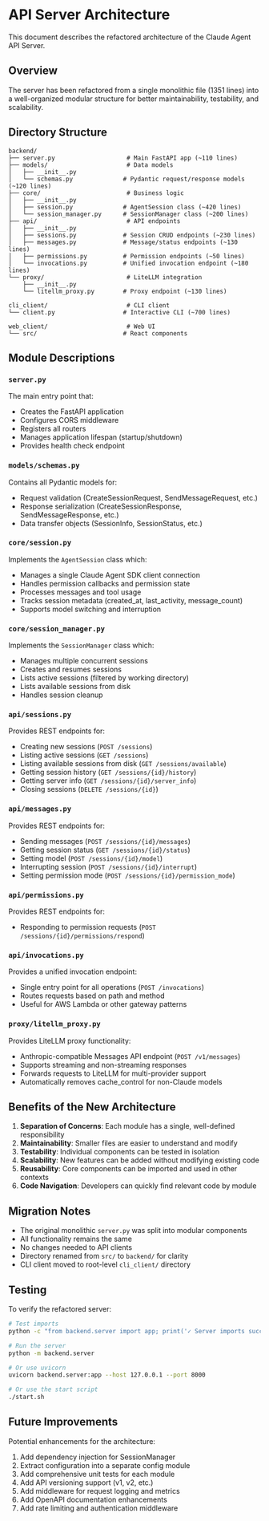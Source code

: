 # API Server Architecture

This document describes the refactored architecture of the Claude Agent API Server.

## Overview

The server has been refactored from a single monolithic file (1351 lines) into a well-organized modular structure for better maintainability, testability, and scalability.

## Directory Structure

```
backend/
├── server.py                    # Main FastAPI app (~110 lines)
├── models/                      # Data models
│   ├── __init__.py
│   └── schemas.py              # Pydantic request/response models (~120 lines)
├── core/                        # Business logic
│   ├── __init__.py
│   ├── session.py              # AgentSession class (~420 lines)
│   └── session_manager.py      # SessionManager class (~200 lines)
├── api/                         # API endpoints
│   ├── __init__.py
│   ├── sessions.py             # Session CRUD endpoints (~230 lines)
│   ├── messages.py             # Message/status endpoints (~130 lines)
│   ├── permissions.py          # Permission endpoints (~50 lines)
│   └── invocations.py          # Unified invocation endpoint (~180 lines)
└── proxy/                       # LiteLLM integration
    ├── __init__.py
    └── litellm_proxy.py        # Proxy endpoint (~130 lines)

cli_client/                      # CLI client
└── client.py                   # Interactive CLI (~700 lines)

web_client/                      # Web UI
└── src/                        # React components
```

## Module Descriptions

### `server.py`
The main entry point that:
- Creates the FastAPI application
- Configures CORS middleware
- Registers all routers
- Manages application lifespan (startup/shutdown)
- Provides health check endpoint

### `models/schemas.py`
Contains all Pydantic models for:
- Request validation (CreateSessionRequest, SendMessageRequest, etc.)
- Response serialization (CreateSessionResponse, SendMessageResponse, etc.)
- Data transfer objects (SessionInfo, SessionStatus, etc.)

### `core/session.py`
Implements the `AgentSession` class which:
- Manages a single Claude Agent SDK client connection
- Handles permission callbacks and permission state
- Processes messages and tool usage
- Tracks session metadata (created_at, last_activity, message_count)
- Supports model switching and interruption

### `core/session_manager.py`
Implements the `SessionManager` class which:
- Manages multiple concurrent sessions
- Creates and resumes sessions
- Lists active sessions (filtered by working directory)
- Lists available sessions from disk
- Handles session cleanup

### `api/sessions.py`
Provides REST endpoints for:
- Creating new sessions (`POST /sessions`)
- Listing active sessions (`GET /sessions`)
- Listing available sessions from disk (`GET /sessions/available`)
- Getting session history (`GET /sessions/{id}/history`)
- Getting server info (`GET /sessions/{id}/server_info`)
- Closing sessions (`DELETE /sessions/{id}`)

### `api/messages.py`
Provides REST endpoints for:
- Sending messages (`POST /sessions/{id}/messages`)
- Getting session status (`GET /sessions/{id}/status`)
- Setting model (`POST /sessions/{id}/model`)
- Interrupting session (`POST /sessions/{id}/interrupt`)
- Setting permission mode (`POST /sessions/{id}/permission_mode`)

### `api/permissions.py`
Provides REST endpoints for:
- Responding to permission requests (`POST /sessions/{id}/permissions/respond`)

### `api/invocations.py`
Provides a unified invocation endpoint:
- Single entry point for all operations (`POST /invocations`)
- Routes requests based on path and method
- Useful for AWS Lambda or other gateway patterns

### `proxy/litellm_proxy.py`
Provides LiteLLM proxy functionality:
- Anthropic-compatible Messages API endpoint (`POST /v1/messages`)
- Supports streaming and non-streaming responses
- Forwards requests to LiteLLM for multi-provider support
- Automatically removes cache_control for non-Claude models

## Benefits of the New Architecture

1. **Separation of Concerns**: Each module has a single, well-defined responsibility
2. **Maintainability**: Smaller files are easier to understand and modify
3. **Testability**: Individual components can be tested in isolation
4. **Scalability**: New features can be added without modifying existing code
5. **Reusability**: Core components can be imported and used in other contexts
6. **Code Navigation**: Developers can quickly find relevant code by module

## Migration Notes

- The original monolithic `server.py` was split into modular components
- All functionality remains the same
- No changes needed to API clients
- Directory renamed from `src/` to `backend/` for clarity
- CLI client moved to root-level `cli_client/` directory

## Testing

To verify the refactored server:

```bash
# Test imports
python -c "from backend.server import app; print('✓ Server imports successfully')"

# Run the server
python -m backend.server

# Or use uvicorn
uvicorn backend.server:app --host 127.0.0.1 --port 8000

# Or use the start script
./start.sh
```

## Future Improvements

Potential enhancements for the architecture:

1. Add dependency injection for SessionManager
2. Extract configuration into a separate config module
3. Add comprehensive unit tests for each module
4. Add API versioning support (v1, v2, etc.)
5. Add middleware for request logging and metrics
6. Add OpenAPI documentation enhancements
7. Add rate limiting and authentication middleware
